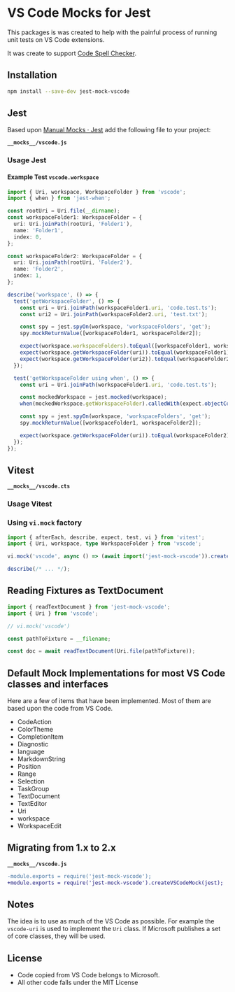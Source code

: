 # VS Code Mocks for Jest

This packages is was created to help with the painful process of running unit tests on VS Code extensions.

It was create to support [Code Spell Checker](https://marketplace.visualstudio.com/items?itemName=streetsidesoftware.code-spell-checker).

## Installation

```sh
npm install --save-dev jest-mock-vscode
```

## Jest

Based upon [Manual Mocks · Jest](https://jestjs.io/docs/manual-mocks) add the following file to your project:

**`__mocks__/vscode.js`**

<!--- @@inject: test-packages/jest-integration/src/__mocks__/vscode.js --->

### Usage Jest

#### Example Test `vscode.workspace`

<!--- @@inject: test-packages/jest-integration/src/sample.workspace.test.ts --->

```ts
import { Uri, workspace, WorkspaceFolder } from 'vscode';
import { when } from 'jest-when';

const rootUri = Uri.file(__dirname);
const workspaceFolder1: WorkspaceFolder = {
  uri: Uri.joinPath(rootUri, 'Folder1'),
  name: 'Folder1',
  index: 0,
};

const workspaceFolder2: WorkspaceFolder = {
  uri: Uri.joinPath(rootUri, 'Folder2'),
  name: 'Folder2',
  index: 1,
};

describe('workspace', () => {
  test('getWorkspaceFolder', () => {
    const uri = Uri.joinPath(workspaceFolder1.uri, 'code.test.ts');
    const uri2 = Uri.joinPath(workspaceFolder2.uri, 'test.txt');

    const spy = jest.spyOn(workspace, 'workspaceFolders', 'get');
    spy.mockReturnValue([workspaceFolder1, workspaceFolder2]);

    expect(workspace.workspaceFolders).toEqual([workspaceFolder1, workspaceFolder2]);
    expect(workspace.getWorkspaceFolder(uri)).toEqual(workspaceFolder1);
    expect(workspace.getWorkspaceFolder(uri2)).toEqual(workspaceFolder2);
  });

  test('getWorkspaceFolder using when', () => {
    const uri = Uri.joinPath(workspaceFolder1.uri, 'code.test.ts');

    const mockedWorkspace = jest.mocked(workspace);
    when(mockedWorkspace.getWorkspaceFolder).calledWith(expect.objectContaining(uri)).mockReturnValue(workspaceFolder2);

    const spy = jest.spyOn(workspace, 'workspaceFolders', 'get');
    spy.mockReturnValue([workspaceFolder1, workspaceFolder2]);

    expect(workspace.getWorkspaceFolder(uri)).toEqual(workspaceFolder2);
  });
});
```

<!--- @@inject-end: test-packages/jest-integration/src/sample.workspace.test.ts --->

## Vitest

**`__mocks__/vscode.cts`**

<!--- @@inject: test-packages/vitest-integration/__mocks__/vscode.cts --->

### Usage Vitest

<!--- @@inject: test-packages/vitest-integration/src/sample.workspace.test.ts --->

### Using `vi.mock` factory

```ts
import { afterEach, describe, expect, test, vi } from 'vitest';
import { Uri, workspace, type WorkspaceFolder } from 'vscode';

vi.mock('vscode', async () => (await import('jest-mock-vscode')).createVSCodeMock(vi));

describe(/* ... */);
```

## Reading Fixtures as TextDocument

```ts
import { readTextDocument } from 'jest-mock-vscode';
import { Uri } from 'vscode';

// vi.mock('vscode')

const pathToFixture = __filename;

const doc = await readTextDocument(Uri.file(pathToFixture));
```

## Default Mock Implementations for most VS Code classes and interfaces

Here are a few of items that have been implemented. Most of them are based upon the code from VS Code.

- CodeAction
- ColorTheme
- CompletionItem
- Diagnostic
- language
- MarkdownString
- Position
- Range
- Selection
- TaskGroup
- TextDocument
- TextEditor
- Uri
- workspace
- WorkspaceEdit

## Migrating from 1.x to 2.x

**`__mocks__/vscode.js`**

```diff
-module.exports = require('jest-mock-vscode');
+module.exports = require('jest-mock-vscode').createVSCodeMock(jest);
```

## Notes

The idea is to use as much of the VS Code as possible. For example the `vscode-uri` is used to implement the `Uri` class. If Microsoft publishes a set of core classes, they will be used.

## License

- Code copied from VS Code belongs to Microsoft.
- All other code falls under the MIT License
